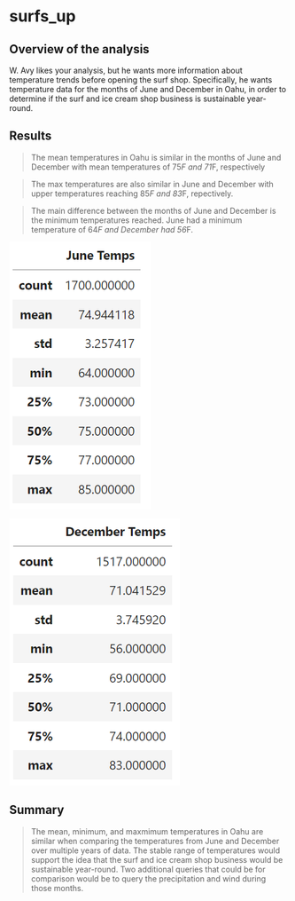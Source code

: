 # surfs_up

## Overview of the analysis
W. Avy likes your analysis, but he wants more information about temperature trends before opening the surf shop. Specifically, he wants temperature data for the months of June and December in Oahu, in order to determine if the surf and ice cream shop business is sustainable year-round.

## Results 

> The mean temperatures in Oahu is similar in the months of June and December with mean temperatures of 75*F and 71*F, respectively

> The max temperatures are also similar in June and December with upper temperatures reaching 85*F and 83*F, repectively.

> The main difference between the months of June and December is the minimum temperatures reached. June had a minimum temperature of 64*F and December had 56*F.

![June_Temps](https://github.com/jonathan-martin-jhm/surfs_up/blob/main/June_Temps.png)

![December_Temps](https://github.com/jonathan-martin-jhm/surfs_up/blob/main/December_Temps.png)


## Summary

> The mean, minimum, and maxmimum temperatures in Oahu are similar when comparing the temperatures from June and December over multiple years of data. The stable range of temperatures would support the idea that the surf and ice cream shop business would be sustainable year-round. Two additional queries that could be for comparison would be to query the precipitation and wind during those months.
